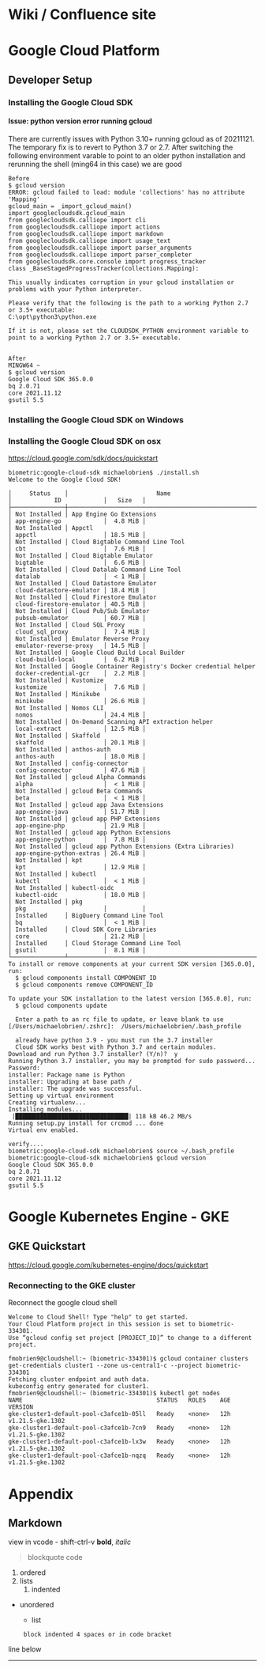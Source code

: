 # Wiki / Confluence site

# Google Cloud Platform

## Developer Setup
### Installing the Google Cloud SDK
#### Issue: python version error running gcloud
There are currently issues with Python 3.10+ running gcloud as of 20211121.  The temporary fix is to revert to Python 3.7 or 2.7.
After switching the following environment varable to point to an older python installation and rerunning the shell (ming64 in this case) we are good

    Before
    $ gcloud version
    ERROR: gcloud failed to load: module 'collections' has no attribute 'Mapping'
    gcloud_main = _import_gcloud_main()
    import googlecloudsdk.gcloud_main
    from googlecloudsdk.calliope import cli
    from googlecloudsdk.calliope import actions
    from googlecloudsdk.calliope import markdown
    from googlecloudsdk.calliope import usage_text
    from googlecloudsdk.calliope import parser_arguments
    from googlecloudsdk.calliope import parser_completer
    from googlecloudsdk.core.console import progress_tracker
    class _BaseStagedProgressTracker(collections.Mapping):

    This usually indicates corruption in your gcloud installation or problems with your Python interpreter.

    Please verify that the following is the path to a working Python 2.7 or 3.5+ executable:
    C:\opt\python3\python.exe

    If it is not, please set the CLOUDSDK_PYTHON environment variable to point to a working Python 2.7 or 3.5+ executable.

    
    After
    MINGW64 ~
    $ gcloud version
    Google Cloud SDK 365.0.0
    bq 2.0.71
    core 2021.11.12
    gsutil 5.5


### Installing the Google Cloud SDK on Windows

### Installing the Google Cloud SDK on osx

https://cloud.google.com/sdk/docs/quickstart

    biometric:google-cloud-sdk michaelobrien$ ./install.sh
    Welcome to the Google Cloud SDK!
    
    │     Status    │                         Name                         │            ID            │   Size   │
    ├───────────────┼──────────────────────────────────────────────────────┼──────────────────────────┼──────────┤
    │ Not Installed │ App Engine Go Extensions                             │ app-engine-go            │  4.8 MiB │
    │ Not Installed │ Appctl                                               │ appctl                   │ 18.5 MiB │
    │ Not Installed │ Cloud Bigtable Command Line Tool                     │ cbt                      │  7.6 MiB │
    │ Not Installed │ Cloud Bigtable Emulator                              │ bigtable                 │  6.6 MiB │
    │ Not Installed │ Cloud Datalab Command Line Tool                      │ datalab                  │  < 1 MiB │
    │ Not Installed │ Cloud Datastore Emulator                             │ cloud-datastore-emulator │ 18.4 MiB │
    │ Not Installed │ Cloud Firestore Emulator                             │ cloud-firestore-emulator │ 40.5 MiB │
    │ Not Installed │ Cloud Pub/Sub Emulator                               │ pubsub-emulator          │ 60.7 MiB │
    │ Not Installed │ Cloud SQL Proxy                                      │ cloud_sql_proxy          │  7.4 MiB │
    │ Not Installed │ Emulator Reverse Proxy                               │ emulator-reverse-proxy   │ 14.5 MiB │
    │ Not Installed │ Google Cloud Build Local Builder                     │ cloud-build-local        │  6.2 MiB │    
    │ Not Installed │ Google Container Registry's Docker credential helper │ docker-credential-gcr    │  2.2 MiB │
    │ Not Installed │ Kustomize                                            │ kustomize                │  7.6 MiB │
    │ Not Installed │ Minikube                                             │ minikube                 │ 26.6 MiB │
    │ Not Installed │ Nomos CLI                                            │ nomos                    │ 24.4 MiB │
    │ Not Installed │ On-Demand Scanning API extraction helper             │ local-extract            │ 12.5 MiB │
    │ Not Installed │ Skaffold                                             │ skaffold                 │ 20.1 MiB │
    │ Not Installed │ anthos-auth                                          │ anthos-auth              │ 18.0 MiB │
    │ Not Installed │ config-connector                                     │ config-connector         │ 47.6 MiB │
    │ Not Installed │ gcloud Alpha Commands                                │ alpha                    │  < 1 MiB │
    │ Not Installed │ gcloud Beta Commands                                 │ beta                     │  < 1 MiB │
    │ Not Installed │ gcloud app Java Extensions                           │ app-engine-java          │ 51.7 MiB │
    │ Not Installed │ gcloud app PHP Extensions                            │ app-engine-php           │ 21.9 MiB │
    │ Not Installed │ gcloud app Python Extensions                         │ app-engine-python        │  7.8 MiB │
    │ Not Installed │ gcloud app Python Extensions (Extra Libraries)       │ app-engine-python-extras │ 26.4 MiB │
    │ Not Installed │ kpt                                                  │ kpt                      │ 12.9 MiB │
    │ Not Installed │ kubectl                                              │ kubectl                  │  < 1 MiB │
    │ Not Installed │ kubectl-oidc                                         │ kubectl-oidc             │ 18.0 MiB │
    │ Not Installed │ pkg                                                  │ pkg                      │          │
    │ Installed     │ BigQuery Command Line Tool                           │ bq                       │  < 1 MiB │
    │ Installed     │ Cloud SDK Core Libraries                             │ core                     │ 21.2 MiB │
    │ Installed     │ Cloud Storage Command Line Tool                      │ gsutil                   │  8.1 MiB │
    └───────────────┴──────────────────────────────────────────────────────┴──────────────────────────┴──────────┘
    To install or remove components at your current SDK version [365.0.0], run:
      $ gcloud components install COMPONENT_ID
      $ gcloud components remove COMPONENT_ID

    To update your SDK installation to the latest version [365.0.0], run:
      $ gcloud components update
          
      Enter a path to an rc file to update, or leave blank to use [/Users/michaelobrien/.zshrc]:  /Users/michaelobrien/.bash_profile

      already have python 3.9 - you must run the 3.7 installer
      Cloud SDK works best with Python 3.7 and certain modules.
    Download and run Python 3.7 installer? (Y/n)?  y
    Running Python 3.7 installer, you may be prompted for sudo password...
    Password:
    installer: Package name is Python
    installer: Upgrading at base path /
    installer: The upgrade was successful.
    Setting up virtual environment
    Creating virtualenv...
    Installing modules...
     |████████████████████████████████| 118 kB 46.2 MB/s 
    Running setup.py install for crcmod ... done
    Virtual env enabled.

    verify....
    biometric:google-cloud-sdk michaelobrien$ source ~/.bash_profile
    biometric:google-cloud-sdk michaelobrien$ gcloud version
    Google Cloud SDK 365.0.0
    bq 2.0.71
    core 2021.11.12
    gsutil 5.5


# Google Kubernetes Engine - GKE
## GKE Quickstart

https://cloud.google.com/kubernetes-engine/docs/quickstart

### Reconnecting to the GKE cluster

Reconnect the google cloud shell

    Welcome to Cloud Shell! Type "help" to get started.
    Your Cloud Platform project in this session is set to biometric-334301.
    Use “gcloud config set project [PROJECT_ID]” to change to a different project.
    
    fmobrien9@cloudshell:~ (biometric-334301)$ gcloud container clusters get-credentials cluster1 --zone us-central1-c --project biometric-334301
    Fetching cluster endpoint and auth data.
    kubeconfig entry generated for cluster1.
    fmobrien9@cloudshell:~ (biometric-334301)$ kubectl get nodes
    NAME                                      STATUS   ROLES    AGE   VERSION
    gke-cluster1-default-pool-c3afce1b-05ll   Ready    <none>   12h   v1.21.5-gke.1302
    gke-cluster1-default-pool-c3afce1b-7cn9   Ready    <none>   12h   v1.21.5-gke.1302
    gke-cluster1-default-pool-c3afce1b-lx3w   Ready    <none>   12h   v1.21.5-gke.1302
    gke-cluster1-default-pool-c3afce1b-nqzq   Ready    <none>   12h   v1.21.5-gke.1302

# Appendix


## Markdown
view in vcode - shift-ctrl-v
**bold**, *italic*
> blockquote
    code
1. ordered
2. lists
    1. indented
- unordered
    - list

    <code> block indented 4 spaces or in code bracket </code>

line below

---

